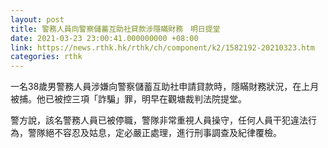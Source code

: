 ```yaml
---
layout: post
title: 警務人員向警察儲蓄互助社貸款涉隱瞞財務　明日提堂
date: 2021-03-23 23:00:41.000000000 +08:00
link: https://news.rthk.hk/rthk/ch/component/k2/1582192-20210323.htm
categories: rthk
---
```


一名38歲男警務人員涉嫌向警察儲蓄互助社申請貸款時，隱瞞財務狀況，在上月被捕。他已被控三項「詐騙」罪，明早在觀塘裁判法院提堂。

警方說，該名警務人員已被停職，警隊非常重視人員操守，任何人員干犯違法行為，警隊絕不容忍及姑息，定必嚴正處理，進行刑事調查及紀律覆檢。
